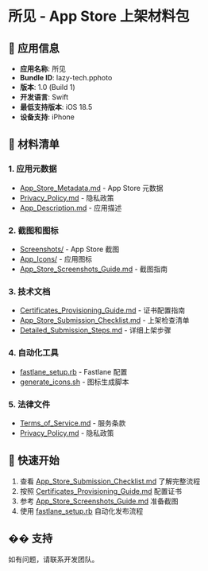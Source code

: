 # 所见 - App Store 上架材料包

## 📱 应用信息
- **应用名称**: 所见
- **Bundle ID**: lazy-tech.pphoto
- **版本**: 1.0 (Build 1)
- **开发语言**: Swift
- **最低支持版本**: iOS 18.5
- **设备支持**: iPhone

## 📁 材料清单

### 1. 应用元数据
- [App_Store_Metadata.md](./App_Store_Metadata.md) - App Store 元数据
- [Privacy_Policy.md](./Privacy_Policy.md) - 隐私政策
- [App_Description.md](./App_Description.md) - 应用描述

### 2. 截图和图标
- [Screenshots/](./Screenshots/) - App Store 截图
- [App_Icons/](./App_Icons/) - 应用图标
- [App_Store_Screenshots_Guide.md](./App_Store_Screenshots_Guide.md) - 截图指南

### 3. 技术文档
- [Certificates_Provisioning_Guide.md](./Certificates_Provisioning_Guide.md) - 证书配置指南
- [App_Store_Submission_Checklist.md](./App_Store_Submission_Checklist.md) - 上架检查清单
- [Detailed_Submission_Steps.md](./Detailed_Submission_Steps.md) - 详细上架步骤

### 4. 自动化工具
- [fastlane_setup.rb](./fastlane_setup.rb) - Fastlane 配置
- [generate_icons.sh](./generate_icons.sh) - 图标生成脚本

### 5. 法律文件
- [Terms_of_Service.md](./Terms_of_Service.md) - 服务条款
- [Privacy_Policy.md](./Privacy_Policy.md) - 隐私政策

## 🚀 快速开始

1. 查看 [App_Store_Submission_Checklist.md](./App_Store_Submission_Checklist.md) 了解完整流程
2. 按照 [Certificates_Provisioning_Guide.md](./Certificates_Provisioning_Guide.md) 配置证书
3. 参考 [App_Store_Screenshots_Guide.md](./App_Store_Screenshots_Guide.md) 准备截图
4. 使用 [fastlane_setup.rb](./fastlane_setup.rb) 自动化发布流程

## �� 支持
如有问题，请联系开发团队。
